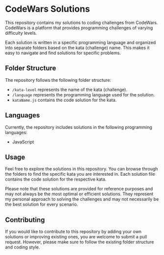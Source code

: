 # CodeWars Solutions

This repository contains my solutions to coding challenges from CodeWars. CodeWars is a platform that provides programming challenges of varying difficulty levels. 

Each solution is written in a specific programming language and organized into separate folders based on the kata (challenge) name. This makes it easy to navigate and find solutions for specific problems.

## Folder Structure

The repository follows the following folder structure:
- `/kata-level` represents the name of the kata (challenge).
- `/language` represents the programming language used for the solution.
- `kataName.js` contains the code solution for the kata.

## Languages

Currently, the repository includes solutions in the following programming languages:

- JavaScript

## Usage

Feel free to explore the solutions in this repository. You can browse through the folders to find the specific kata you are interested in. Each solution file contains the code solution for the respective kata.

Please note that these solutions are provided for reference purposes and may not always be the most optimal or efficient solutions. They represent my personal approach to solving the challenges and may not necessarily be the best solution for every scenario.

## Contributing

If you would like to contribute to this repository by adding your own solutions or improving existing ones, you are welcome to submit a pull request. However, please make sure to follow the existing folder structure and coding style.
